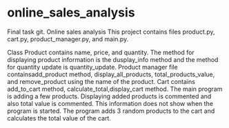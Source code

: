 # online_sales_analysis
Final task git. Online sales analysis
This project contains files product.py, cart.py, product_manager.py, and main.py.

Class Product contains name, price, and quantity.  The method for displaying product information is the dusplay_info method and the method for quantity update is quantity_update.
Product manager file containsadd_product method, display_all_products, total_products_value, and remove_product using the name of the product.
Cart contains add_to_cart method, calculate_total,display_cart method.
The main program is adding a few products. Displaying added products is commented and also total value is commented. This information does not show when the program is started. 
The program adds 3 random products to the cart and calculates the total value of the cart.


